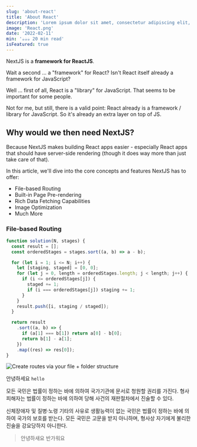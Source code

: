 ```yaml
---
slug: 'about-react'
title: 'About React'
description: 'Lorem ipsum dolor sit amet, consectetur adipiscing elit, sed do eiusmod tempor incididunt ut labore et dolore magna aliqua.'
image: 'React.png'
date: '2022-02-11'
min: '☕️☕️☕️ 20 min read'
isFeatured: true
---
```


NextJS is a **framework for ReactJS**.

Wait a second ... a "framework" for React? Isn't React itself already a framework for JavaScript?

Well ... first of all, React is a "library" for JavaScript. That seems to be important for some people.

Not for me, but still, there is a valid point: React already is a framework / library for JavaScript. So it's already an extra layer on top of JS.

## Why would we then need NextJS?

Because NextJS makes building React apps easier - especially React apps that should have server-side rendering (though it does way more than just take care of that).

In this article, we'll dive into the core concepts and features NextJS has to offer:

- File-based Routing
- Built-in Page Pre-rendering
- Rich Data Fetching Capabilities
- Image Optimization
- Much More

### File-based Routing

```javascript
function solution(N, stages) {
  const result = [];
  const orderedStages = stages.sort((a, b) => a - b);

  for (let i = 1; i <= N; i++) {
    let [staging, staged] = [0, 0];
    for (let j = 0, length = orderedStages.length; j < length; j++) {
      if (i <= orderedStages[j]) {
        staged += 1;
        if (i === orderedStages[j]) staging += 1;
      }
    }
    result.push([i, staging / staged]);
  }

  return result
    .sort((a, b) => {
      if (a[1] === b[1]) return a[0] - b[0];
      return b[1] - a[1];
    })
    .map((res) => res[0]);
}
```

![Create routes via your file + folder structure](Next.png)

안녕하세요 `hello`

모든 국민은 법률이 정하는 바에 의하여 국가기관에 문서로 청원할 권리를 가진다. 형사피해자는 법률이 정하는 바에 의하여 당해 사건의 재판절차에서 진술할 수 있다.

신체장애자 및 질병·노령 기타의 사유로 생활능력이 없는 국민은 법률이 정하는 바에 의하여 국가의 보호를 받는다. 모든 국민은 고문을 받지 아니하며, 형사상 자기에게 불리한 진술을 강요당하지 아니한다.

> 안녕하새요
> 반가워요
